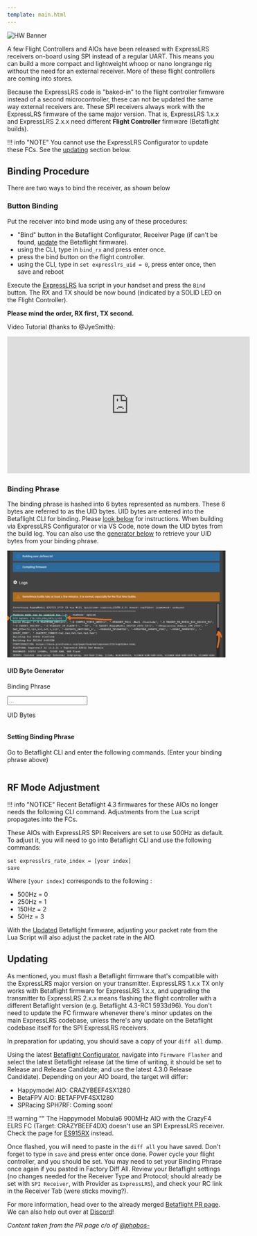 ```yaml
---
template: main.html
---
```


![HW Banner](https://raw.githubusercontent.com/ExpressLRS/ExpressLRS-hardware/master/img/hardware.png)

A few Flight Controllers and AIOs have been released with ExpressLRS receivers on-board using SPI instead of a regular UART. This means you can build a more compact and lightweight whoop or nano longrange rig without the need for an external receiver. More of these flight controllers are coming into stores.

Because the ExpressLRS code is "baked-in" to the flight controller firmware instead of a second microcontroller, these can not be updated the same way external receivers are. These SPI receivers always work with the ExpressLRS firmware of the same major version. That is, ExpressLRS 1.x.x and ExpressLRS 2.x.x need different **Flight Controller** firmware (Betaflight builds).

!!! info "NOTE"
    You cannot use the ExpressLRS Configurator to update these FCs. See the [updating](#updating) section below.

## Binding Procedure

There are two ways to bind the receiver, as shown below

### Button Binding

Put the receiver into bind mode using any of these procedures:

- "Bind" button in the Betaflight Configurator, Receiver Page (if can't be found, [update](#updating) the Betaflight firmware).
- using the CLI, type in `bind_rx` and press enter once.
- press the bind button on the flight controller.
- using the CLI, type in `set expresslrs_uid = 0`, press enter once, then save and reboot

Execute the [ExpressLRS](../quick-start/transmitters/lua-howto.md) lua script in your handset and press the `Bind` button. The RX and TX should be now bound (indicated by a SOLID LED on the Flight Controller).

**Please mind the order, RX first, TX second.**

Video Tutorial (thanks to @JyeSmith):

<iframe width="560" height="315" src="https://www.youtube.com/embed/U2sxqx2oT4k" title="YouTube video player" frameborder="0" allow="accelerometer; autoplay; clipboard-write; encrypted-media; gyroscope; picture-in-picture" allowfullscreen></iframe>


### Binding Phrase

The binding phrase is hashed into 6 bytes represented as numbers. These 6 bytes are referred to as the UID bytes. 
UID bytes are entered into the Betaflight CLI for binding. Please [look below](#setting-binding-phrase) for instructions. 
When building via ExpressLRS Configurator or via VS Code, note down the UID bytes from the build log. You can also use the 
[generator below](#uid-byte-generator) to retrieve your UID bytes from your binding phrase.

![UID String](../assets/images/UIDsource.png)

#### UID Byte Generator

<style>
.bp-input {
  color: #000;
}
</style>

Binding Phrase
<div class="bp-wrapper">
  <input class="md-input bp-input" type="text" placeholder="..." />
</div>

UID Bytes
```
```

#### Setting Binding Phrase
Go to Betaflight CLI and enter the following commands. (Enter your binding phrase above)
```
```

<script type="text/javascript" src="//unpkg.com/crypto-js@4.1.1/crypto-js.js"></script>
<script type="text/javascript">
  window.addEventListener("load", (event) => {
    initBindingPhraseGen();
  });
</script>

## RF Mode Adjustment

!!! info "NOTICE"
    Recent Betaflight 4.3 firmwares for these AIOs no longer needs the following CLI command. Adjustments from the Lua script propagates into the FCs.

These AIOs with ExpressLRS SPI Receivers are set to use 500Hz as default. To adjust it, you will need to go into Betaflight CLI and use the following commands:

```
set expresslrs_rate_index = [your index]
save
```

Where `[your index]` corresponds to the following   :

- 500Hz = 0
- 250Hz = 1
- 150Hz = 2
- 50Hz = 3

With the [Updated](#updating) Betaflight firmware, adjusting your packet rate from the Lua Script will also adjust the packet rate in the AIO.

## Updating

As mentioned, you must flash a Betaflight firmware that's compatible with the ExpressLRS major version on your transmitter. ExpressLRS 1.x.x TX only works with Betaflight firmware for ExpressLRS 1.x.x, and upgrading the transmitter to ExpressLRS 2.x.x means flashing the flight controller with a different Betaflight version (e.g. Betaflight 4.3-RC1 5933d96). You don't need to update the FC firmware whenever there's minor updates on the main ExpressLRS codebase, unless there's any update on the Betaflight codebase itself for the SPI ExpressLRS receivers.

In preparation for updating, you should save a copy of your `diff all` dump.

Using the latest [Betaflight Configurator](https://github.com/betaflight/betaflight-configurator/releases), navigate into `Firmware Flasher` and select the latest Betaflight release (at the time of writing, it should be set to Release and Release Candidate; and use the latest 4.3.0 Release Candidate). Depending on your AIO board, the target will differ:

* Happymodel AIO: CRAZYBEEF4SX1280
* BetaFPV AIO: BETAFPVF4SX1280
* SPRacing SPH7RF: Coming soon!

!!! warning ""
    The Happymodel Mobula6 900MHz AIO with the CrazyF4 ELRS FC (Target: CRAZYBEEF4DX) doesn't use an SPI ExpressLRS receiver. Check the page for [ES915RX](../quick-start/receivers/rx-hmes900.md#es915868rx-discontinued) instead.

Once flashed, you will need to paste in the `diff all` you have saved. Don't forget to type in `save` and press enter once done. Power cycle your flight controller, and you should be set. You may need to set your Binding Phrase once again if you pasted in Factory Diff All. Review your Betaflight settings (no changes needed for the Receiver Type and Protocol; should already be set with `SPI Receiver`, with Provider as `ExpressLRS`), and check your RC link in the Receiver Tab (were sticks moving?).

For more information, head over to the already merged [Betaflight PR page](https://github.com/betaflight/betaflight/pull/10788). We can also help out over at [Discord](https://discord.gg/dS6ReFY)!

*Content taken from the PR page c/o of [@phobos-](https://github.com/phobos-)*
